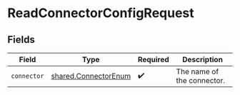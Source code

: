 # ReadConnectorConfigRequest


## Fields

| Field                                                        | Type                                                         | Required                                                     | Description                                                  |
| ------------------------------------------------------------ | ------------------------------------------------------------ | ------------------------------------------------------------ | ------------------------------------------------------------ |
| `connector`                                                  | [shared.ConnectorEnum](../../models/shared/connectorenum.md) | :heavy_check_mark:                                           | The name of the connector.                                   |